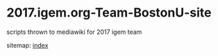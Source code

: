 # 2017.igem.org-Team-BostonU-site
scripts thrown to mediawiki for 2017 igem team

sitemap:
<a href="http://2017.igem.org/Team:BostonU">index</a>
